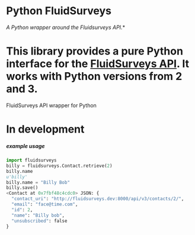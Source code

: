# Python FluidSurveys

*A Python wrapper around the Fluidsurveys API.**

This library provides a pure Python interface for the [FluidSurveys API](https://docs.fluidsurveys.com/). It works with Python versions from 2 and 3. 
=======
FluidSurveys API wrapper for Python

In development
==============


##### example usage


```python
import fluidsurveys
billy = fluidsurveys.Contact.retrieve(2)
billy.name
u'billy'
billy.name = "Billy Bob"
billy.save()
<Contact at 0x7fbf48c4cdc0> JSON: {
  "contact_uri": "http://fluidsurveys.dev:8000/api/v3/contacts/2/", 
  "email": "face@time.com", 
  "id": 2, 
  "name": "Billy bob", 
  "unsubscribed": false
}

